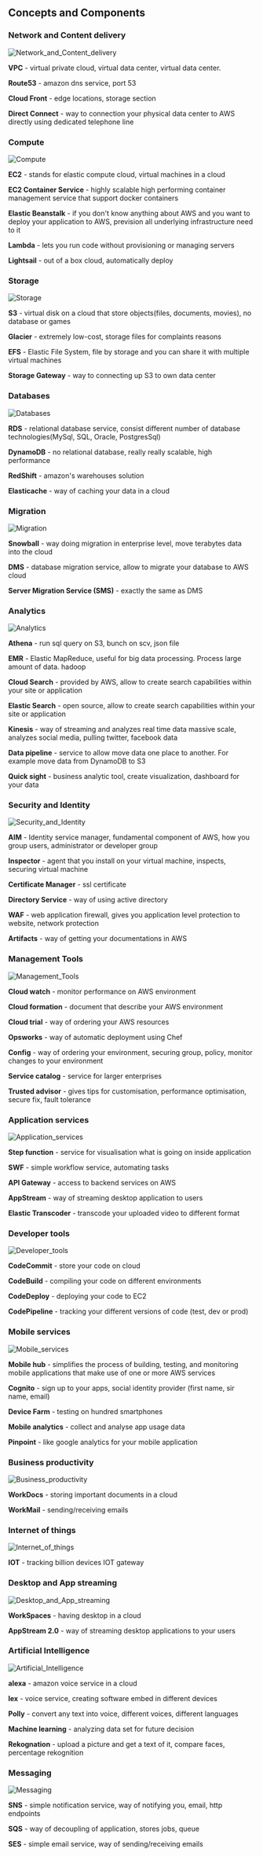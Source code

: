 
## Concepts and  Components
 
### Network and Content delivery
 
  ![Network_and_Content_delivery](images/intro/network_content.png)
  
 **VPC** - virtual private cloud, virtual data center, virtual data center.
 
 **Route53** - amazon dns service, port 53
 
 **Cloud Front** - edge locations, storage section
 
 **Direct Connect** - way to connection your physical data center to AWS directly using dedicated telephone line
 
 
### Compute

  ![Compute](images/intro/compute.png)

  **EC2** - stands for elastic compute cloud, virtual machines in a cloud
  
  **EC2 Container Service** - highly scalable high performing container management service that support docker containers
  
  **Elastic Beanstalk** - if you don't know anything about AWS and you want to deploy your application to AWS, prevision all underlying infrastructure need to it
  
  **Lambda** - lets you run code without provisioning or managing servers
  
  **Lightsail** - out of a box cloud, automatically deploy
  
  
### Storage 
 
   ![Storage](images/intro/storage.png)
  
   **S3** - virtual disk on a cloud that store objects(files, documents, movies), no database or games
   
   **Glacier** - extremely low-cost, storage files for complaints reasons
   
   **EFS** - Elastic File System, file by storage and you can share it with multiple virtual machines
   
   **Storage Gateway** - way to connecting up S3 to own data center
   
   
### Databases   

   ![Databases](images/intro/databases.png)
  
   **RDS** - relational database service, consist different number of database technologies(MySql, SQL, Oracle, PostgresSql)
   
   **DynamoDB** - no relational database, really really scalable, high performance
   
   **RedShift** - amazon's warehouses solution
   
   **Elasticache** - way of caching your data in a cloud
   
   
### Migration   

   ![Migration](images/intro/migration.png)
  
   **Snowball** - way doing migration in enterprise level, move terabytes data into the cloud
   
   **DMS** - database migration service, allow to migrate your database to AWS cloud
   
   **Server Migration Service (SMS)** - exactly the same as DMS 
   
   
### Analytics   

   ![Analytics](images/intro/analytics.png)
  
   **Athena** - run sql query on S3, bunch on scv, json file
   
   **EMR** - Elastic MapReduce, useful for big data processing. Process large amount of data. hadoop
   
   **Cloud Search** - provided by AWS, allow to create search capabilities within your site or application
   
   **Elastic Search** - open source, allow to create search capabilities within your site or application
   
   **Kinesis** - way of streaming and analyzes real time data massive scale, analyzes social media, pulling twitter, facebook data
   
   **Data pipeline** - service to allow move data one place to another. For example move data from DynamoDB to S3
   
   **Quick sight** - business analytic tool, create visualization, dashboard for your data
   
   
### Security and Identity

   ![Security_and_Identity](images/intro/security_and_identity.png)
  
   **AIM** - Identity service manager, fundamental component of AWS, how you group users, administrator or developer group
   
   **Inspector** - agent that you install on your virtual machine, inspects, securing virtual machine
   
   **Certificate Manager** - ssl certificate
   
   **Directory Service** - way of using active directory
   
   **WAF** - web application firewall, gives you application level protection to website, network protection 
   
   **Artifacts** - way of getting your documentations in AWS
   
   
### Management Tools

   ![Management_Tools](images/intro/management_tools.png)
  
   **Cloud watch** - monitor performance on AWS environment
   
   **Cloud formation** - document that describe your AWS environment
   
   **Cloud trial** - way of ordering your AWS resources
   
   **Opsworks** - way of automatic deployment using Chef
   
   **Config** - way of ordering your environment, securing group, policy, monitor changes to your environment
   
   **Service catalog** - service for larger enterprises
   
   **Trusted advisor** - gives tips for customisation, performance optimisation, secure fix, fault tolerance
   
   
### Application services

   ![Application_services](images/intro/application_services.png)
  
   **Step function** - service for visualisation what is going on inside application
   
   **SWF** - simple workflow service, automating tasks
   
   **API Gateway** - access to backend services on AWS
   
   **AppStream** - way of streaming desktop application to users
   
   **Elastic Transcoder** - transcode your uploaded video to different format
   
   
### Developer tools

   ![Developer_tools](images/intro/developer_tools.png)
  
   **CodeCommit** - store your code on cloud
   
   **CodeBuild** - compiling your code on different environments
   
   **CodeDeploy** - deploying your code to EC2
   
   **CodePipeline** - tracking your different versions of code (test, dev or prod)
   

### Mobile services

   ![Mobile_services](images/intro/mobile_services.png)
  
   **Mobile hub** - simplifies the process of building, testing, and monitoring mobile applications that make use of one or more AWS services
   
   **Cognito** - sign up to your apps, social identity provider (first name, sir name, email)
   
   **Device Farm** - testing on hundred smartphones 
   
   **Mobile analytics** - collect and analyse app usage data
   
   **Pinpoint** - like google analytics for your mobile application
   
   
   
### Business productivity

   ![Business_productivity](images/intro/business_productivity.png)   
   
   **WorkDocs** - storing important documents in a cloud
   
   **WorkMail** - sending/receiving emails
   
   
### Internet of things

   ![Internet_of_things](images/intro/iot.png)   
   
   **IOT** - tracking billion devices IOT gateway
   
   
### Desktop and App streaming

   ![Desktop_and_App_streaming](images/intro/desktop_and_app_streaming.png)   
   
   **WorkSpaces** - having desktop in a cloud
  
   **AppStream 2.0** - way of streaming desktop applications to your users
   
   
### Artificial Intelligence

   ![Artificial_Intelligence](images/intro/artificial_intelligence.png)   
   
   **alexa** - amazon voice service in a cloud 
   
   **lex** - voice service, creating software embed in different devices
   
   **Polly** - convert any text into voice, different voices, different languages
   
   **Machine learning** - analyzing data set for future decision
   
   **Rekognation** - upload a picture and get a text of it, compare faces, percentage rekognition
   
   
### Messaging

  ![Messaging](images/messaging.png)   
  
  **SNS** - simple notification service, way of notifying you, email, http endpoints
  
  **SQS** - way of decoupling of application, stores jobs, queue
  
  **SES** - simple email service, way of sending/receiving emails    
  